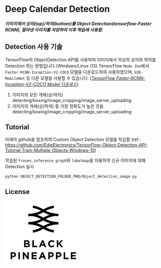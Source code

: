 # Deep Calendar Detection

##### 이미지에서 상의(top)/하의(bottom)를 Object Detection(tensorflow-Faster RCNN), 잘라낸 이미지를 저장하여 이후 학습에 사용함.


## Detection 사용 기술
TensorFlow의 ObjectDetection API를 사용하여 이미지에서 의상의 상의와 하의를 Detection 하는 방법입니다.(Windows/Linux OS)
TensorFlow `Mode Zoo`에서 `Faster-RCNN-Inception-V2-COCO` 모델을 다운로드하여 사용하였으며, `SSD-MobileNet` 등 다른 모델을 사용할 수 있습니다.
(_[TensorFlow Faster-RCNN-Inception-V2-COCO Model 다운로드](http://download.tensorflow.org/models/object_detection/faster_rcnn_inception_v2_coco_2018_01_28.tar.gz)_)
1. 이미지의 모든 개체(상/하의) detecting/boxing/image_cropping/image_server_uploading
2. 이미지의 개체(상/하의) 중 가장 정확도가 높은 것을 detecting/boxing/image_cropping/image_server_uploading

## Tutorial
아래의 github을 참조하여 Custom Object Detection 모델을 학습함
(ref : https://github.com/EdjeElectronics/TensorFlow-Object-Detection-API-Tutorial-Train-Multiple-Objects-Windows-10)

학습된 `frozen_inference_graph`와 `labelmap`을 이용하여 신규 이미지에 대해 Detection 실시
```
python OBJECT_DETECTION_FOLDER_PWD/Object_detection_image.py
```



## License
![main page](../bplogo.jpg)

